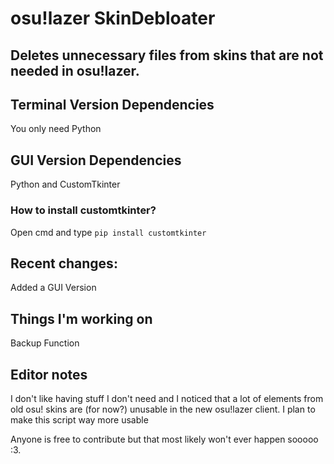 # osu!lazer SkinDebloater
## Deletes unnecessary files from skins that are not needed in osu!lazer.
## Terminal Version Dependencies
You only need Python
## GUI Version Dependencies
Python and CustomTkinter
### How to install customtkinter?
Open cmd and type
`pip install customtkinter`

## Recent changes:
Added a GUI Version
## Things I'm working on
Backup Function

## Editor notes
I don't like having stuff I don't need and I noticed that a lot of elements from old osu! skins are (for now?) unusable in the new osu!lazer client.
I plan to make this script way more usable

Anyone is free to contribute but that most likely won't ever happen sooooo :3.
